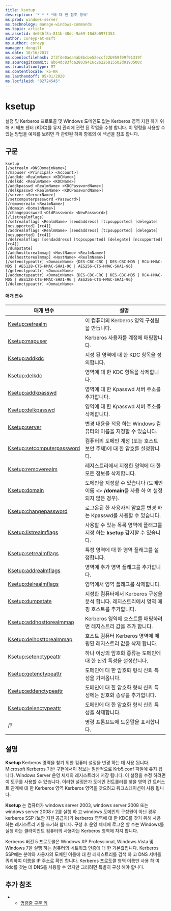 ```yaml
---
title: ksetup
description: '* * * *에 대 한 참조 항목'
ms.prod: windows-server
ms.technology: manage-windows-commands
ms.topic: article
ms.assetid: 4e046f8a-811b-48dc-9a69-18d8e097f353
author: coreyp-at-msft
ms.author: coreyp
manager: dongill
ms.date: 10/16/2017
ms.openlocfilehash: 2f3fde0ada4ab8bcbe52eccf22b959f99f91319f
ms.sourcegitcommit: ab64dc83fca28039416c26226815502d0193500c
ms.translationtype: MT
ms.contentlocale: ko-KR
ms.lasthandoff: 05/01/2020
ms.locfileid: "82724545"
---
```

# <a name="ksetup"></a>ksetup



설정 및 Kerberos 프로토콜 및 Windows 도메인도 없는 Kerberos 영역 지원 하기 위해 키 배포 센터 (KDC)를 유지 관리에 관련 된 작업을 수행 합니다. 이 명령을 사용할 수 있는 방법을 예제를 보려면 각 관련된 하위 항목의 예 섹션을 참조 합니다.

## <a name="syntax"></a>구문

```
ksetup 
[/setrealm <DNSDomainName>] 
[/mapuser <Principal> <Account>] 
[/addkdc <RealmName> <KDCName>] 
[/delkdc <RealmName> <KDCName>]
[/addkpasswd <RealmName> <KDCPasswordName>] 
[/delkpasswd <RealmName> <KDCPasswordName>]
[/server <ServerName>] 
[/setcomputerpassword <Password>]
[/removerealm <RealmName>]  
[/domain <DomainName>] 
[/changepassword <OldPassword> <NewPassword>] 
[/listrealmflags] 
[/setrealmflags <RealmName> [sendaddress] [tcpsupported] [delegate] [ncsupported] [rc4]] 
[/addrealmflags <RealmName> [sendaddress] [tcpsupported] [delegate] [ncsupported] [rc4]] 
[/delrealmflags [sendaddress] [tcpsupported] [delegate] [ncsupported] [rc4]] 
[/dumpstate]
[/addhosttorealmmap] <HostName> <RealmName>]  
[/delhosttorealmmap] <HostName> <RealmName>]  
[/setenctypeattr] <DomainName> {DES-CBC-CRC | DES-CBC-MD5 | RC4-HMAC-MD5 | AES128-CTS-HMAC-SHA1-96 | AES256-CTS-HMAC-SHA1-96}
[/getenctypeattr] <DomainName>
[/addenctypeattr] <DomainName> {DES-CBC-CRC | DES-CBC-MD5 | RC4-HMAC-MD5 | AES128-CTS-HMAC-SHA1-96 | AES256-CTS-HMAC-SHA1-96}
[/delenctypeattr] <DomainName>

```

#### <a name="parameters"></a>매개 변수

|매개 변수|설명|
|---------|-----------|
|[Ksetup:setrealm](ksetup-setrealm.md)|이 컴퓨터의 Kerberos 영역 구성원을 만듭니다.|
|[Ksetup:mapuser](ksetup-mapuser.md)|Kerberos 사용자를 계정에 매핑합니다.|
|[Ksetup:addkdc](ksetup-addkdc.md)|지정 된 영역에 대 한 KDC 항목을 정의합니다.|
|[Ksetup:delkdc](ksetup-delkdc.md)|영역에 대 한 KDC 항목을 삭제합니다.|
|[Ksetup:addkpasswd](ksetup-addkpasswd.md)|영역에 대 한 Kpasswd 서버 주소를 추가합니다.|
|[Ksetup:delkpasswd](ksetup-delkpasswd.md)|영역에 대 한 Kpasswd 서버 주소를 삭제합니다.|
|[Ksetup:server](ksetup-server.md)|변경 내용을 적용 하는 Windows 컴퓨터의 이름을 지정할 수 있습니다.|
|[Ksetup:setcomputerpassword](ksetup-setcomputerpassword.md)|컴퓨터의 도메인 계정 (또는 호스트 보안 주체)에 대 한 암호를 설정합니다.|
|[Ksetup:removerealm](ksetup-removerealm.md)|레지스트리에서 지정한 영역에 대 한 모든 정보를 삭제합니다.|
|[Ksetup:domain](ksetup-domain.md)|도메인을 지정할 수 있습니다 (도메인 이름 \<> **/domain**을 사용 하 여 설정 되지 않은 경우).|
|[Ksetup:changepassword](ksetup-changepassword.md)|로그온된 한 사용자의 암호를 변경 하는 Kpasswd를 사용할 수 있습니다.|
|[Ksetup:listrealmflags](ksetup-listrealmflags.md)|사용할 수 있는 목록 영역에 플래그를 지정 하는 **ksetup** 감지할 수 있습니다.|
|[Ksetup:setrealmflags](ksetup-setrealmflags.md)|특정 영역에 대 한 영역 플래그를 설정합니다.|
|[Ksetup:addrealmflags](ksetup-addrealmflags.md)|영역에 추가 영역 플래그를 추가합니다.|
|[Ksetup:delrealmflags](ksetup-delrealmflags.md)|영역에서 영역 플래그를 삭제합니다.|
|[Ksetup:dumpstate](ksetup-dumpstate.md)|지정한 컴퓨터에서 Kerberos 구성을 분석 합니다. 레지스트리에서 영역 매핑 호스트를 추가합니다.|
|[Ksetup:addhosttorealmmap](ksetup-addhosttorealmmap.md)|Kerberos 영역에 호스트를 매핑하려면 레지스트리 값을 추가 합니다.|
|[Ksetup:delhosttorealmmap](ksetup-delhosttorealmmap.md)|호스트 컴퓨터 Kerberos 영역에 매핑된 레지스트리 값을 삭제 합니다.|
|[Ksetup:setenctypeattr](ksetup-setenctypeattr.md)|하나 이상의 암호화 종류는 도메인에 대 한 신뢰 특성을 설정합니다.|
|[Ksetup:getenctypeattr](ksetup-getenctypeattr.md)|도메인에 대 한 암호화 형식 신뢰 특성을 가져옵니다.|
|[Ksetup:addenctypeattr](ksetup-addenctypeattr.md)|도메인에 대 한 암호화 형식 신뢰 특성에는 암호화 종류를 추가합니다.|
|[Ksetup:delenctypeattr](ksetup-delenctypeattr.md)|도메인에 대 한 암호화 형식 신뢰 특성을 삭제합니다.|
|/?|명령 프롬프트에 도움말을 표시합니다.|

## <a name="remarks"></a>설명

**Ksetup** Kerberos 영역을 찾기 위한 컴퓨터 설정을 변경 하는 데 사용 됩니다. Microsoft Kerberos 기반 구현에서이 정보는 일반적으로 Krb5.conf 파일에 유지 됩니다. Windows Server 운영 체제의 레지스트리에 저장 됩니다. 이 설정을 수정 하려면이 도구를 사용할 수 있습니다. 이러한 설정은가 도메인 컨트롤러를 찾을 영역 간 트러스트 관계에 대 한 Kerberos 영역 Kerberos 영역을 찾으려고 워크스테이션이 사용 됩니다.

**Ksetup** 는 컴퓨터가 windows server 2003, windows server 2008 또는 windows server 2008 r 2를 실행 하 고 windows 도메인의 구성원이 아닌 경우 kerberos SSP (보안 지원 공급자)가 kerberos 영역에 대 한 KDC를 찾기 위해 사용 하는 레지스트리 키를 초기화 합니다. 구성 후 운영 체제에 로그온 할 수는 Windows를 실행 하는 클라이언트 컴퓨터의 사용자는 Kerberos 영역에 차지 합니다.

Kerberos 버전 5 프로토콜은 Windows XP Professional, Windows Vista 및 Windows 7을 실행 하는 컴퓨터의 네트워크 인증에 대 한 기본값입니다. Kerberos SSP에는 분야와 사용자의 도메인 이름에 대 한 레지스트리를 검색 하 고 DNS 서버를 쿼리하여 이름을 IP 주소로 확인 합니다. Kerberos 프로토콜 영역 이름만 사용 하 여 Kdc를 찾는 데 DNS를 사용할 수 있지만 그러려면 특별히 구성 해야 합니다.

## <a name="additional-references"></a>추가 참조

-   - [명령줄 구문 키](command-line-syntax-key.md)
